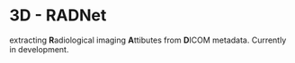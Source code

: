 # 3D - RADNet
extracting **R**adiological imaging **A**ttibutes from **D**ICOM metadata. 
Currently in development.
